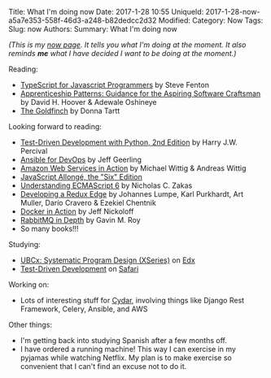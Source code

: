 Title: What I'm doing now
Date: 2017-1-28 10:55
UniqueId: 2017-1-28-now-a5a7e353-558f-46d3-a248-b82dedcc2d32
Modified:
Category: Now
Tags:
Slug: now
Authors:
Summary: What I'm doing now

*(This is my [now page](http://nownownow.com/about). It tells you what I'm doing at the moment. It also reminds **me** what I have decided I want to be doing at the moment.)*

Reading:

- [TypeScript for Javascript
  Programmers](https://www.stevefenton.co.uk/publications/typescript-for-javascript-programmers/) by Steve Fenton
- [Apprenticeship Patterns: Guidance for the Aspiring Software
  Craftsman](http://chimera.labs.oreilly.com/books/1234000001813/index.html) by David H. Hoover &amp; Adewale Oshineye
- [The Goldfinch](https://en.wikipedia.org/wiki/The_Goldfinch_%28novel%29) by Donna Tartt

Looking forward to reading:

- [Test-Driven Development with Python, 2nd Edition](http://www.obeythetestinggoat.com/) by Harry J.W. Percival
- [Ansible for DevOps](https://www.ansiblefordevops.com/) by Jeff Geerling
- [Amazon Web Services in Action](https://www.manning.com/books/amazon-web-services-in-action) by Michael Wittig &amp;
  Andreas Wittig
- [JavaScript Allongé, the "Six" Edition](https://leanpub.com/javascriptallongesix)
- [Understanding ECMAScript 6](https://leanpub.com/understandinges6) by Nicholas C. Zakas
- [Developing a Redux Edge](https://bleedingedgepress.com/developing-a-redux-edge/) by Johannes Lumpe, Karl Purkhardt,
  Art Muller, Darío Cravero &amp; Ezekiel Chentnik
- [Docker in Action](https://www.manning.com/books/docker-in-action) by Jeff Nickoloff
- [RabbitMQ in Depth](https://www.manning.com/books/rabbitmq-in-depth) by Gavin M. Roy
- So many books!!!

Studying:

- [UBCx: Systematic Program Design (XSeries)](https://www.edx.org/xseries/how-code-systematic-program-design) on
  [Edx](https://www.edx.org)
- [Test-Driven Development](https://www.safaribooksonline.com/library/view/test-driven-development/9781491919163/) on
  [Safari](https://www.safaribooksonline.com)

Working on:

- Lots of interesting stuff for [Cydar](https://cydarmedical.com/), involving things like Django Rest Framework, Celery, Ansible, and AWS

Other things:

- I'm getting back into studying Spanish after a few months off.
- I have ordered a running machine! This way I can exercise in my pyjamas while watching Netflix. My plan is to make exercise so convenient that I can't find an excuse not to do it.
